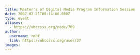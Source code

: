 ```yaml
---
title: Master's of Digital Media Program Information Session 
date: 2007-02-21T00:14:00.000Z
type: event
aliases:
  - https://ubccsss.org/node/709
author:
  username: robf
  link: https://ubccsss.org/user/27
images:
---
```


